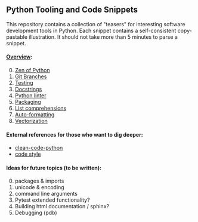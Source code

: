 ## Python Tooling and Code Snippets

This repository contains a collection of "teasers" for interesting software development tools in Python. Each snippet contains a self-consistent copy-pastable illustration. It should not take more than 5 minutes to parse a snippet.

#### [Overview](https://liga-swp.github.io/snippets):

0. [Zen of Python](https://liga-swp.github.io/snippets/zen)
0. [Git Branches](https://liga-swp.github.io/snippets/git_branches)
0. [Testing](https://liga-swp.github.io/snippets/testing)
0. [Docstrings](https://liga-swp.github.io/snippets/docstrings)
0. [Python linter](https://liga-swp.github.io/snippets/linter)
0. [Packaging](https://liga-swp.github.io/snippets/packaging)
0. [List comprehensions](https://liga-swp.github.io/snippets/list_comprehensions)
0. [Auto-formatting](https://liga-swp.github.io/snippets/auto_formatter)
0. [Vectorization](https://liga-swp.github.io/snippets/vectorization)

#### External references for those who want to dig deeper:

- [clean-code-python](https://github.com/zedr/clean-code-python)
- [code style](https://docs.python-guide.org/writing/style/)

#### Ideas for future topics (to be written):

0. packages & imports
0. unicode & encoding
0. command line arguments
0. Pytest extended functionality?
0. Building html documentation / sphinx?
0. Debugging (pdb)
